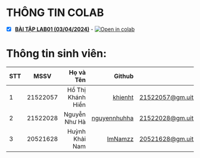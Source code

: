 # THÔNG TIN COLAB

 - [x] **[BÀI TẬP LAB01 (03/04/2024)](CS114_O21_KHCL_DigitClassification.ipynb)** - [![Open in colab](https://colab.research.google.com/assets/colab-badge.svg)](https://colab.research.google.com/github/khienht/CS114.O21.KHCL/blob/main/LAB01/CS114_O21_KHCL_DigitClassification.ipynb)
<!-- Main -->
# Thông tin sinh viên:
| STT    | MSSV          | Họ và Tên              | Github                                                  | Email                   |
| ------ |:-------------:| ----------------------:|--------------------------------------------------------:|-------------------------:
| 1      | 21522057      | Hồ Thị Khánh Hiền      |[khienht](https://github.com/khienht)                    |21522057@gm.uit.edu.vn   |
| 2      | 21522028      | Nguyễn Như Hà          |[nguyennhuhha](https://github.com/nguyennhuhha)          |21522028@gm.uit.edu.vn   |
| 3      | 20521628      | Huỳnh Khải Nam         |[ImNamzz](https://github.com/ImNamzz)           |20521628@gm.uit.edu.vn   |
